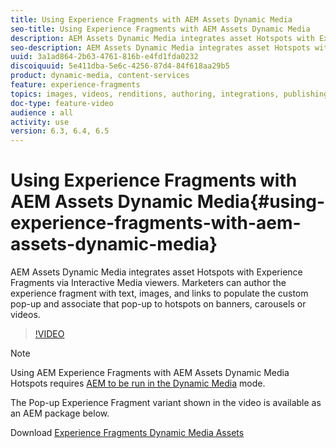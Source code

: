 ```yaml
---
title: Using Experience Fragments with AEM Assets Dynamic Media
seo-title: Using Experience Fragments with AEM Assets Dynamic Media
description: AEM Assets Dynamic Media integrates asset Hotspots with Experience Fragments via Interactive Media viewers. Marketers can author the experience fragment with text, images, and links to populate the custom pop-up and associate that pop-up to hotspots on banners, carousels or videos. 
seo-description: AEM Assets Dynamic Media integrates asset Hotspots with Experience Fragments via Interactive Media viewers. Marketers can author the experience fragment with text, images, and links to populate the custom pop-up and associate that pop-up to hotspots on banners, carousels or videos. 
uuid: 3a1ad864-2b63-4761-816b-e4fd1fda0232
discoiquuid: 5e411dba-5e6c-4256-87d4-84f618aa29b5
product: dynamic-media, content-services
feature: experience-fragments
topics: images, videos, renditions, authoring, integrations, publishing, metadata, sharing, publishing
doc-type: feature-video
audience : all
activity: use
version: 6.3, 6.4, 6.5
---
```


# Using Experience Fragments with AEM Assets Dynamic Media{#using-experience-fragments-with-aem-assets-dynamic-media}

AEM Assets Dynamic Media integrates asset Hotspots with Experience Fragments via Interactive Media viewers. Marketers can author the experience fragment with text, images, and links to populate the custom pop-up and associate that pop-up to hotspots on banners, carousels or videos.

>[!VIDEO](https://video.tv.adobe.com/v/22115/?quality=9&learn=on)

>[!NOTE]
>
>Using AEM Experience Fragments with AEM Assets Dynamic Media Hotspots requires [AEM to be run in the Dynamic Media](https://docs.adobe.com/docs/en/aem/6-3/administer/content/dynamic-media/config-dynamic.html) mode.

The Pop-up Experience Fragment variant shown in the video is available as an AEM package below.

Download [Experience Fragments Dynamic Media Assets](assets/experience-fragmentsdynamic-mediaassets-100.zip)

